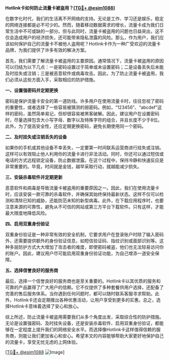 **Hotlink卡如何防止流量卡被盗用？[[TG💪+ @esim1088](https://t.me/s/esim1088)]**

在数字化时代，我们的生活离不开网络的支持。无论是工作、学习还是娱乐，稳定的网络连接都是必不可少的。然而，随着移动数据需求的增长，流量卡成为我们日常生活中不可或缺的一部分。但与此同时，流量卡被盗用的问题也日益突出，这不仅会造成用户的经济损失，还可能带来隐私泄露的风险。那么，作为用户，我们应该如何保护自己的流量卡不被他人盗用呢？Hotlink卡作为一种广受欢迎的流量卡品牌，为我们提供了许多有效的解决方案。

首先，我们需要了解流量卡被盗用的主要原因。通常情况下，流量卡被盗用的原因可以归结为以下几点：一是密码设置过于简单或未设置密码；二是设备丢失后未能及时挂失或注销；三是被恶意软件或病毒攻击。因此，为了防止流量卡被盗用，我们必须从这些方面入手，采取相应的防护措施。

**一、设置强密码并定期更换**

密码是保护流量卡安全的第一道防线。许多用户在使用流量卡时，往往忽视了密码的重要性，或者选择了一些容易被猜测的弱密码。例如，“123456”、“abcdef”这样的密码，虽然简单易记，但却很容易被黑客破解。因此，建议用户在设置密码时，尽量选择包含大小写字母、数字以及特殊字符的组合，并且长度不少于8位。此外，为了提高安全性，还应定期更换密码，避免长期使用同一个密码。

**二、及时挂失或注销丢失的设备**

如果你的手机或其他设备不幸丢失，一定要第一时间联系运营商进行挂失或注销。这样可以有效阻止他人利用你的流量卡进行非法活动。同时，你还可以通过短信或电话的方式远程锁定设备，防止数据泄露。在这个过程中，保持冷静和快速反应是非常重要的。毕竟，时间就是金钱，越早采取行动，就越能减少损失。

**三、安装杀毒软件并定期更新**

恶意软件和病毒是导致流量卡被盗用的重要原因之一。因此，我们在使用流量卡时，应该安装一款可靠的杀毒软件，并确保其始终保持最新状态。这样不仅可以检测和清除已知的威胁，还能防范未知的新型病毒。此外，在下载应用程序时，也要注意来源的可靠性，避免从不可信的网站或第三方平台下载软件。只有这样，才能最大限度地降低风险。

**四、启用双重身份验证**

双重身份验证是一种非常有效的安全机制，它要求用户在登录账户时除了输入密码外，还需要提供额外的身份验证信息，如短信验证码、指纹识别或面部识别等。这种多层防护方式大大增加了攻击者的难度，即使密码被盗，他们也无法轻易访问你的账户。因此，建议用户尽可能启用双重身份验证功能，为自己增添一道安全保障。

**五、选择信誉良好的服务商**

最后，选择一个信誉良好的服务商也是至关重要的。Hotlink卡以其优质的服务和可靠的产品赢得了广大用户的信赖。它不仅提供了多种套餐供用户选择，还配备了完善的售后服务体系。当你遇到任何问题时，都可以随时联系客服寻求帮助。此外，Hotlink卡还会定期推出各种优惠活动，让用户享受到更多的实惠。总之，选择Hotlink卡意味着选择了安心和放心。

综上所述，防止流量卡被盗用需要我们从多个角度出发，采取综合性的防护措施。无论是设置强密码、及时挂失设备，还是安装杀毒软件、启用双重身份验证，都能够在一定程度上提升我们的网络安全水平。而选择像Hotlink卡这样值得信赖的服务商，则能让我们更加省心和安心。希望本文的内容能够帮助大家更好地保护自己的流量卡，享受无忧无虑的上网体验。

[[TG💪+ @esim1088](https://t.me/s/esim1088) ![Image](https://i.postimg.cc/4NQfJmqS/Snipaste-2025-05-13-00-14-12.png)]